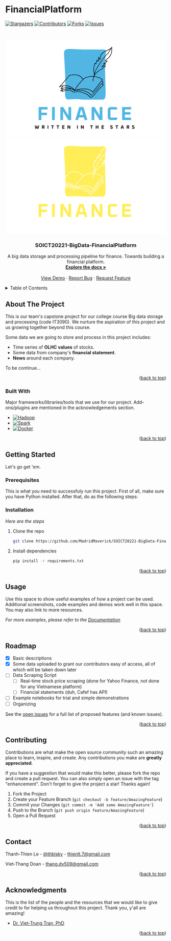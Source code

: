 <a id="readme-top"></a>

# FinancialPlatform

<!-- [![Grade][grade-shield]][grade-url] -->

[![Stargazers][stars-shield]][stars-url]
[![Contributors][contributors-shield]][contributors-url]
[![Forks][forks-shield]][forks-url]
[![Issues][issues-shield]][issues-url]

<!-- [![LinkedIn][linkedin-shield]][linkedin-url] -->
<!-- [![MIT License][license-shield]][license-url] -->

<!-- PROJECT LOGO -->
<br />
<div align="center">

  ![Logo](logo_l.png#gh-light-mode-only)
  ![Logo](logo_d.png#gh-dark-mode-only)

  <h3 align="center">SOICT20221-BigData-FinancialPlatform</h3>

  <p align="center">
    A big data storage and processing pipeline for finance. Towards building a financial platform.
    <br />
    <a href="https://github.com/MadridMaverick/SOICT20221-BigData-FinancialPlatform"><strong>Explore the docs »</strong></a>
    <br />
    <br />
    <a href="https://github.com/MadridMaverick/SOICT20221-BigData-FinancialPlatform">View Demo</a>
    ·
    <a href="https://github.com/MadridMaverick/SOICT20221-BigData-FinancialPlatform/issues">Report Bug</a>
    ·
    <a href="https://github.com/MadridMaverick/SOICT20221-BigData-FinancialPlatform/issues">Request Feature</a>
  </p>
</div>

<!-- TABLE OF CONTENTS -->
<details>
  <summary>Table of Contents</summary>
  <ol>
    <li>
      <a href="#about-the-project">About The Project</a>
      <ul>
        <li><a href="#built-with">Built With</a></li>
      </ul>
    </li>
    <li>
      <a href="#getting-started">Getting Started</a>
      <ul>
        <li><a href="#prerequisites">Prerequisites</a></li>
        <li><a href="#installation">Installation</a></li>
      </ul>
    </li>
    <li><a href="#usage">Usage</a></li>
    <li><a href="#roadmap">Roadmap</a></li>
    <li><a href="#contributing">Contributing</a></li>
    <!-- <li><a href="#license">License</a></li> -->
    <li><a href="#contact">Contact</a></li>
    <li><a href="#acknowledgments">Acknowledgments</a></li>
  </ol>
</details>

<!-- ABOUT THE PROJECT -->

## About The Project

<!-- [![Product Name Screen Shot][product-screenshot]](https://example.com) -->

This is our team's capstone project for our college course Big data storage and processing (code IT3090). We nurture the aspiration of this project and us growing together beyond this course.

Some data we are going to store and process in this project includes:

- Time series of **OLHC values** of stocks.
- Some data from company's **financial statement**.
- **News** around each company.

To be continue...

<!-- Use the `BLANK_README.md` to get started. -->

<p align="right">(<a href="#readme-top">back to top</a>)</p>

### Built With

Major frameworks/libraries/tools that we use for our project. Add-ons/plugins are mentioned in the acknowledgements section.

- [![Hadoop][hadoop]][hadoop-url]
- [![Spark][spark]][spark-url]
- [![Docker][docker]][docker-url]
<!-- - [![Svelte][svelte.dev]][svelte-url]
- [![Laravel][laravel.com]][laravel-url]
- [![Bootstrap][bootstrap.com]][bootstrap-url]
- [![JQuery][jquery.com]][jquery-url] -->

<p align="right">(<a href="#readme-top">back to top</a>)</p>

<!-- GETTING STARTED -->

## Getting Started

Let's go get 'em.

### Prerequisites

This is what you need to successfuly run this project. First of all, make sure you have Python installed. After that, do as the following steps:

<!-- - npm
  ```sh
  npm install npm@latest -g
  ``` -->

### Installation

_Here are the steps_

<!-- 1. Get a free API Key at [https://example.com](https://example.com) -->

1. Clone the repo
   ```sh
   git clone https://github.com/MadridMaverick/SOICT20221-BigData-FinancialPlatform
   ```
2. Install dependencies
   ```sh
   pip install -r requirements.txt
   ```
   <!-- 4. Enter your API in `config.js`
      ```js
      const API_KEY = "ENTER YOUR API"
      ``` -->

<p align="right">(<a href="#readme-top">back to top</a>)</p>

<!-- USAGE EXAMPLES -->

## Usage

Use this space to show useful examples of how a project can be used. Additional screenshots, code examples and demos work well in this space. You may also link to more resources.

_For more examples, please refer to the [Documentation](https://example.com)_

<p align="right">(<a href="#readme-top">back to top</a>)</p>

<!-- ROADMAP -->

## Roadmap

- [x] Basic descriptions
- [x] Some data uploaded to grant our contributors easy of access, all of which will be taken down later 
- [ ] Data Scraping Script
  - [ ] Real-time stock price scraping (done for Yahoo Finance, not done for any Vietnamese platform)
  - [ ] Financial statements (duh, Cafef has API)
- [ ] Example notebooks for trial and simple demonstrations
- [ ] Organizing

See the [open issues](https://github.com/MadridMaverick/SOICT20221-BigData-FinancialPlatform/issues) for a full list of proposed features (and known issues).

<p align="right">(<a href="#readme-top">back to top</a>)</p>

<!-- CONTRIBUTING -->

## Contributing

Contributions are what make the open source community such an amazing place to learn, inspire, and create. Any contributions you make are **greatly appreciated**.

If you have a suggestion that would make this better, please fork the repo and create a pull request. You can also simply open an issue with the tag "enhancement".
Don't forget to give the project a star! Thanks again!

1. Fork the Project
2. Create your Feature Branch (`git checkout -b feature/AmazingFeature`)
3. Commit your Changes (`git commit -m 'Add some AmazingFeature'`)
4. Push to the Branch (`git push origin feature/AmazingFeature`)
5. Open a Pull Request

<p align="right">(<a href="#readme-top">back to top</a>)</p>

<!-- LICENSE -->

<!-- ## License

Distributed under the MIT License. See `LICENSE.txt` for more information.

<p align="right">(<a href="#readme-top">back to top</a>)</p> -->

<!-- CONTACT -->

## Contact

Thanh-Thien Le - [@thblsky](https://twitter.com/thblsky) - thienlt.7@gmail.com

Viet-Thang Doan - thang.dv509@gmail.com

<!-- Project Link: [https://github.com/your_username/repo_name](https://github.com/your_username/repo_name) -->

<p align="right">(<a href="#readme-top">back to top</a>)</p>

<!-- ACKNOWLEDGMENTS -->

## Acknowledgments

This is the list of the people and the resources that we would like to give credit to for helping us throughout this project. Thank you, y'all are amazing!

- [Dr. Viet-Trung Tran, PhD](https://trungtv.github.io/)

<p align="right">(<a href="#readme-top">back to top</a>)</p>

<!-- MARKDOWN LINKS & IMAGES -->
<!-- https://www.markdownguide.org/basic-syntax/#reference-style-links -->

[contributors-shield]: https://img.shields.io/badge/CONTRIBUTORS-4-informational?style=for-the-badge
[contributors-url]: https://github.com/MadridMaverick/SOICT20221-BigData-FinancialPlatform/graphs/contributors
[forks-shield]: https://img.shields.io/badge/FORKS-0-informational?style=for-the-badge
[forks-url]: https://github.com/MadridMaverick/SOICT20221-BigData-FinancialPlatform/network/members
[stars-shield]: https://img.shields.io/badge/STARS-1B-success?style=for-the-badge
[stars-url]: https://github.com/MadridMaverick/SOICT20221-BigData-FinancialPlatform/stargazers
[grade-shield]: https://img.shields.io/badge/GRADE-A+-success?style=for-the-badge
[grade-url]: #
[issues-shield]: https://img.shields.io/badge/ISSUES-0%20OPEN-ff69b4?style=for-the-badge
[issues-url]: https://github.com/MadridMaverick/SOICT20221-BigData-FinancialPlatform/issues
[license-shield]: https://img.shields.io/github/license/othneildrew/Best-README-Template.svg?style=for-the-badge
[license-url]: https://github.com/MadridMaverick/SOICT20221-BigData-FinancialPlatform/blob/master/LICENSE.txt
[linkedin-shield]: https://img.shields.io/badge/-LinkedIn-black.svg?style=for-the-badge&logo=linkedin&colorB=555
[linkedin-url]: https://www.linkedin.com/in/thanhthienle
[product-screenshot]: images/screenshot.png
[hadoop]: https://img.shields.io/badge/HADOOP-blue?style=for-the-badge&logo=apachehadoop&logoColor=white
[hadoop-url]: https://hadoop.apache.org/
[spark]: https://img.shields.io/badge/SPARK-4A4A55?style=for-the-badge&logo=apachespark&logoColor=orange
[spark-url]: https://spark.apache.org/
[docker]: https://img.shields.io/badge/Docker-35495E?style=for-the-badge&logo=docker&logoColor=blue
[docker-url]: https://hub.docker.com/
